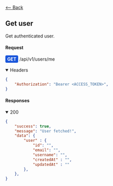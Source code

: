 [⟵ Back](../README.md)

<h2>Get user</h2>

Get authenticated user.

#### Request

<span>
    <span style="background:#1A56DB;color:white;padding:3px 6px;border-radius:4px;font-weight:bold;">GET</span>
    <span>/api/v1/users/me</span>
</span>
<br></br>

<details open>
<summary>Headers</summary>

```JSON
{
    "Authorization": "Bearer <ACCESS_TOKEN>",
}
```
</details>



#### Responses
<details open>
<summary >200</summary>

```JSON
{
    "success": true,
    "message": "User fetched!",
    "data": {
        "user" : {
            "id": "",
            "email": "",
            "username": "",
            "createdAt" : "",
            "updatedAt" : ""
        },
    },
}
```
</details>